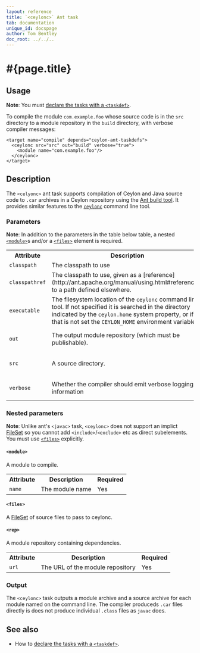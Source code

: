 ```yaml
---
layout: reference
title: `<ceylonc>` Ant task
tab: documentation
unique_id: docspage
author: Tom Bentley
doc_root: ../../..
---
```


# #{page.title}

## Usage 

**Note**: You must [declare the tasks with a `<taskdef>`](../ant).

To compile the module `com.example.foo` whose source code is in the 
`src` directory to a module repository in the `build` directory, with 
verbose compiler messages:

<!-- lang: xml -->
    <target name="compile" depends="ceylon-ant-taskdefs">
      <ceylonc src="src" out="build" verbose="true">
        <module name="com.example.foo"/>
      </ceylonc>
    </target>

## Description

The `<celyonc>` ant task supports compilation of Ceylon and Java source code
to `.car` archives in a Ceylon repository using the [Ant build tool](http://ant.apache.org). 
It provides similar features to the [`ceylonc`](../ceylonc) command line tool.

### Parameters

**Note**: In addition to the parameters in the table below table, 
a nested [`<module>`](#module)s and/or a [`<files>`](#files) element is 
required.

<table class="ant-parameters">
<tbody>
<tr>
<th>Attribute</th>
<th>Description</th>
<th>Required</th>
</tr>

<tr>
<td><code>classpath</code></td>
<td>The classpath to use</td>
<td>No</td>
</tr>

<tr>
<td><code>classpathref</code></td>
<td>The classpath to use, given as a 
[reference](http://ant.apache.org/manual/using.html#references) 
to a path defined elsewhere.</td>
<td>No</td>
</tr>

<tr>
<td><code>executable</code></td>
<td>The filesystem location of the <code>ceylonc</code> command line tool. 
If not specified it is searched in the directory indicated by 
the <code>ceylon.home</code> system property, or if that is not set 
the <code>CEYLON_HOME</code> environment variable.</td>
<td>No</td>
</tr>

<tr>
<td><code>out</code></td>
<td>The output module repository (which must be publishable).</td>
<td>No, default is <i>modules</i></td>
</tr>

<tr>
<td><code>src</code></td>
<td>A source directory.</td>
<td>No, default is <i>source</i></td>
</tr>

<tr>
<td><code>verbose</code></td>
<td>Whether the compiler should emit verbose logging information</td>
<td>No, default is <i>false</i></td>
</tr>

</tbody>
</table>

### Nested parameters

**Note**: Unlike ant's `<javac>` task, `<ceylonc>` does not support an implict
[FileSet](http://ant.apache.org/manual/Types/fileset.html) so you cannot
add `<include>`/`<exclude>` etc as direct subelements. You must use 
[`<files>`](#files) explicitly.

#### `<module>`
A module to compile.

<table class="ant-parameters">
<tbody>
<tr>
<th>Attribute</th>
<th>Description</th>
<th>Required</th>
</tr>

<tr>
<td><code>name</code></td>
<td>The module name</td>
<td>Yes</td>
</tr>

</tbody>
</table>

#### `<files>`
A [FileSet](http://ant.apache.org/manual/Types/fileset.html) of source files 
to pass to ceylonc.

#### `<rep>`
A module repository containing dependencies.

<table class="ant-parameters">
<tbody>
<tr>
<th>Attribute</th>
<th>Description</th>
<th>Required</th>
</tr>

<tr>
<td><code>url</code></td>
<td>The URL of the module repository</td>
<td>Yes</td>
</tr>

</tbody>
</table>

### Output

The `<ceylonc>` task outputs a module archive and a source archive for 
each module named on the command line. The compiler produceds `.car` files 
directly is does not produce individual `.class` files as `javac` does.

## See also

* How to [declare the tasks with a `<taskdef>`](../ant).

